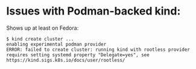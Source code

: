 # Issues with Podman-backed kind:

Shows up at least on Fedora:

```
$ kind create cluster ...
enabling experimental podman provider
ERROR: failed to create cluster: running kind with rootless provider requires setting systemd property "Delegate=yes", see https://kind.sigs.k8s.io/docs/user/rootless/
```

